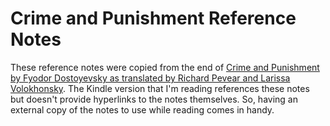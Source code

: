# Crime and Punishment Reference Notes

These reference notes were copied from the end of [Crime and Punishment by Fyodor Dostoyevsky as translated by Richard Pevear and Larissa Volokhonsky](https://www.amazon.com/Crime-Punishment-Fyodor-Dostoyevsky-ebook/dp/B08HJ52DL5/ref=tmm_kin_swatch_0?_encoding=UTF8&qid=1609629907&sr=8-2).  The Kindle version that I'm reading references these notes but doesn't provide hyperlinks to the notes themselves.  So, having an external copy of the notes to use while reading comes in handy.
